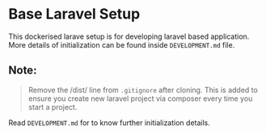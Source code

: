 # Base Laravel Setup

This dockerised larave setup is for developing laravel based application. More details of initialization can be found inside `DEVELOPMENT.md` file.

## Note: 
> Remove the /dist/ line from `.gitignore` after cloning. This is added to ensure you create new laravel project via composer every time you start a project. 

Read `DEVELOPMENT.md` for to know further initialization details.